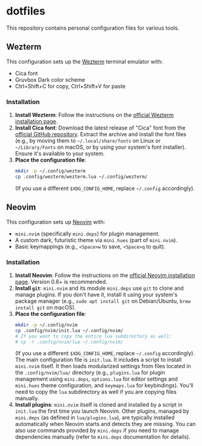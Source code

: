 # dotfiles

This repository contains personal configuration files for various tools.

## Wezterm

This configuration sets up the [Wezterm](https://wezfurlong.org/wezterm/) terminal emulator with:
- Cica font
- Gruvbox Dark color scheme
- Ctrl+Shift+C for copy, Ctrl+Shift+V for paste

### Installation

1.  **Install Wezterm**: Follow the instructions on the [official Wezterm installation page](https://wezfurlong.org/wezterm/installation.html).
2.  **Install Cica font**: Download the latest release of "Cica" font from the [official GitHub repository](https://github.com/miiton/Cica/releases/latest). Extract the archive and install the font files (e.g., by moving them to `~/.local/share/fonts` on Linux or `~/Library/Fonts` on macOS, or by using your system's font installer). Ensure it's available to your system.
3.  **Place the configuration file**:
    ```bash
    mkdir -p ~/.config/wezterm
    cp .config/wezterm/wezterm.lua ~/.config/wezterm/
    ```
    (If you use a different `$XDG_CONFIG_HOME`, replace `~/.config` accordingly).

## Neovim

This configuration sets up [Neovim](https://neovim.io/) with:
- `mini.nvim` (specifically `mini.deps`) for plugin management.
- A custom dark, futuristic theme via `mini.hues` (part of `mini.nvim`).
- Basic keymappings (e.g., `<Space>w` to save, `<Space>q` to quit).

### Installation

1.  **Install Neovim**: Follow the instructions on the [official Neovim installation page](https://github.com/neovim/neovim/wiki/Installing-Neovim). Version 0.8+ is recommended.
2.  **Install `git`**: `mini.nvim` and its module `mini.deps` use `git` to clone and manage plugins. If you don't have it, install it using your system's package manager (e.g., `sudo apt install git` on Debian/Ubuntu, `brew install git` on macOS).
3.  **Place the configuration file**:
    ```bash
    mkdir -p ~/.config/nvim
    cp .config/nvim/init.lua ~/.config/nvim/
    # If you want to copy the entire lua subdirectory as well:
    # cp -r .config/nvim/lua ~/.config/nvim/
    ```
    (If you use a different `$XDG_CONFIG_HOME`, replace `~/.config` accordingly).
    The main configuration file is `init.lua`. It includes a script to install `mini.nvim` itself. It then loads modularized settings from files located in the `.config/nvim/lua/` directory (e.g., `plugins.lua` for plugin management using `mini.deps`, `options.lua` for editor settings and `mini.hues` theme configuration, and `keymaps.lua` for keybindings). You'll need to copy the `lua` subdirectory as well if you are copying files manually.
4.  **Install plugins**: `mini.nvim` itself is cloned and installed by a script in `init.lua` the first time you launch Neovim. Other plugins, managed by `mini.deps` (as defined in `lua/plugins.lua`), are typically installed automatically when Neovim starts and detects they are missing. You can also use commands provided by `mini.deps` if you need to manage dependencies manually (refer to `mini.deps` documentation for details).